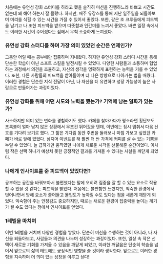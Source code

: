 처음에는 유연성 강화 스터디를 하라고 했을 솔직히 미션을 진행하느라 바쁘고 시간도 없는데 왜 해야 하는지 잘 몰랐다. 하지만, 매주 유강스를 통해 지난 일주일을 되돌아보며 머리를 식힐 수 있는 시간을 가질 수 있어서 좋았다. 또한, 같은 조 크루들에게 피드백을 남기고 나 또한 피드백을 받으며 따뜻함과 인간미를 느껴서 좋았다. 바쁜 일정 속에서도 이러한 시간이 주어졌다는 점에서 무척 소중하게 느껴졌다.

### 유연성 강화 스터디를 하며 가장 의미 있었던 순간은 언제인가?

 그동안 어릴 때는 공부에만 집중하며 지내왔다. 하지만 유연성 강화 스터디 시간을 통해 단순한 학습이 아닌 소프트 스킬을 발전시킬 수 있었다. 다양한 사람들과 소통하며 협업하는 과정에서 의견을 조율하고, 자신의 생각을 명확하게 표현하는 능력을 기를 수 있었다. 또한, 다른 사람들의 피드백을 받아들이며 더 나은 방향으로 나아가는 법을 배웠다. 이러한 경험은 단순한 지식 전달이 아닌, 나 자신을 더 유연하고 성장 가능성이 높은 사람으로 만들어가는 과정이었다.

### 유연성 강화를 위해 어떤 시도와 노력을 했는가? 기억에 남는 일화가 있는가?

 사소하지만 의미 있는 변화를 경험하기도 했다. 카페를 찾아가다가 평소라면 횡단보도 초록불이 얼마 남지 않은 상황에서 무조건 뛰어갔을 텐데, 이번에는 잠시 멈춰서 다음 신호를 기다려 보기로 했다. 그 짧은 기다림 동안 주변을 둘러보니 마침 가보고 싶었던 카페가 바로 앞에 있었다. 심지어 이벤트를 해 훨씬 더 싼 가격에 커피를 살 수 있는 기쁨을 누릴 수 있었다. 늘 급하게만 움직였던 나에게 새로운 시각을 선물해준 순간이었다. 이처럼 작은 선택 하나가 예상치 못한 긍정적인 결과를 가져올 수 있다는 사실을 깨닫게 되었다.

### 나에게 인사이트를 준 피드백이 있었다면?
 공부하는 공간을 바꿔보아서 불편했다는 말에 오히려 집중을 잘 할 수 있는 요소로 작용할 수 있을 것 같다는 피드백을 받았다. 처음에는 불편함만 느꼈지만, 익숙한 환경에서 벗어나면서 방해 요소가 줄어들고 몰입도가 높아질 수도 있다는 점을 새롭게 깨닫게 되었다. 익숙함이 주는 안정감도 중요하지만, 때로는 새로운 환경이 집중력을 높이는 계기가 될 수도 있다는 점에서 인사이트를 얻었다.

### 1레벨을 마치며

 이번 1레벨을 거치며 다양한 경험을 쌓았다. 단순히 미션을 수행하는 것이 아니라, 나 자신을 되돌아보고, 사람들과 의견을 나누며 성장하는 과정이었다. 또한, 일상 속 작은 선택이 새로운 기회를 가져올 수 있음을 깨닫게 되었고, 이러한 깨달음은 단순히 학습을 넘어서 앞으로의 삶의 태도에도 긍정적인 영향을 줄 것이라 생각한다. 앞으로도 이러한 경험을 지속하며 더 의미 있는 성장을 이루고 싶다!
